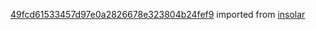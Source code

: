 [49fcd61533457d97e0a2826678e323804b24fef9](https://github.com/insolar/insolar/commit/49fcd61533457d97e0a2826678e323804b24fef9) imported from [insolar](https://github.com/insolar/insolar)
